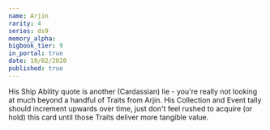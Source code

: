 ```yaml
---
name: Arjin
rarity: 4
series: ds9
memory_alpha:
bigbook_tier: 9
in_portal: true
date: 19/02/2020
published: true
---
```


His Ship Ability quote is another (Cardassian) lie - you're really not looking at much beyond a handful of Traits from Arjin. His Collection and Event tally should increment upwards over time, just don't feel rushed to acquire (or hold) this card until those Traits deliver more tangible value.
